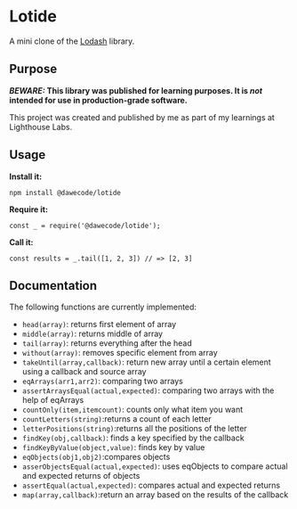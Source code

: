 # Lotide

A mini clone of the [Lodash](https://lodash.com) library.

## Purpose

**_BEWARE:_ This library was published for learning purposes. It is _not_ intended for use in production-grade software.**

This project was created and published by me as part of my learnings at Lighthouse Labs. 

## Usage

**Install it:**

`npm install @dawecode/lotide`

**Require it:**

`const _ = require('@dawecode/lotide');`

**Call it:**

`const results = _.tail([1, 2, 3]) // => [2, 3]`

## Documentation

The following functions are currently implemented:

* `head(array)`: returns first element of array
* `middle(array)`: returns middle of array
* `tail(array)`: returns everything after the head 
* `without(array)`: removes specific element from array
* `takeUntil(array,callback)`: return new array until a certain element using a callback and source array
* `eqArrays(arr1,arr2)`: comparing two arrays
* `assertArraysEqual(actual,expected)`: comparing two arrays with the help of eqArrays
* `countOnly(item,itemcount)`: counts only what item you want 
* `countLetters(string)`:returns a count of each letter
* `letterPositions(string)`:returns all the positions of the letter
* `findKey(obj,callback)`: finds a key specified by the callback
* `findKeyByValue(object,value)`: finds key by value 
* `eqObjects(obj1,obj2)`:compares objects 
* `asserObjectsEqual(actual,expected)`: uses eqObjects to compare actual and expected returns of objects 
* `assertEqual(actual,expected)`: compares actual and expected returns
* `map(array,callback)`:return an array based on the results of the callback

